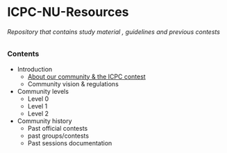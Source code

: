 # ICPC-NU-Resources
###### Repository that contains study material , guidelines and previous contests
### Contents
- Introduction
  - [About our community & the ICPC contest](About)
  - Community vision & regulations
- Community levels
  - Level 0
  - Level 1
  - Level 2
- Community history
  - Past official contests
  - past groups/contests
  - Past sessions documentation

